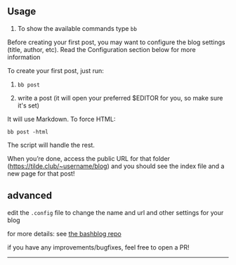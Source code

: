 ## Usage

1. To show the available commands type `bb`

Before creating your first post, you may want to configure the blog settings (title, author, etc). Read the Configuration section below for more information

To create your first post, just run:

1. `bb post`

1. write a post (it will open your preferred $EDITOR for you, so make sure it's set)

It will use Markdown. To force HTML:

`bb post -html`

The script will handle the rest.

When you’re done, access the public URL for that folder (https://tilde.club/~username/blog) and you should see the index file and a new page for that post!


## advanced

edit the `.config` file to change the name and url and other settings for your blog

for more details: see [the bashblog repo](https://tildegit.org/club/bashblog)

if you have any improvements/bugfixes, feel free to open a PR!

---
